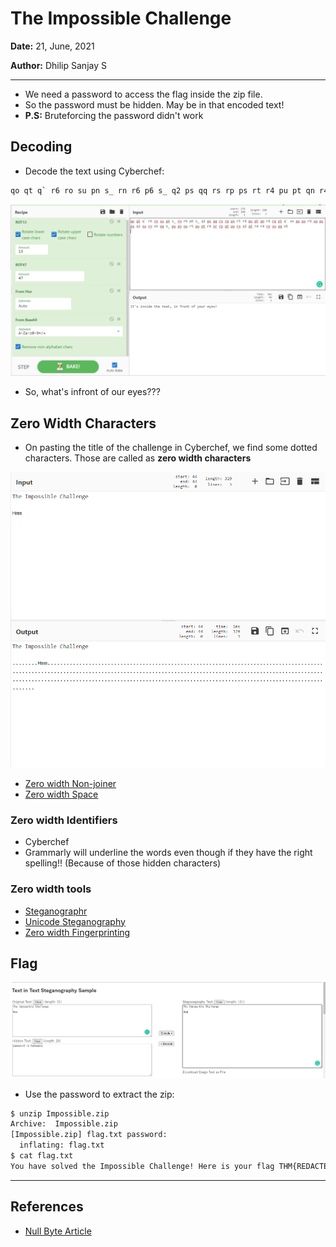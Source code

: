# The Impossible Challenge

**Date:** 21, June, 2021

**Author:** Dhilip Sanjay S

---

- We need a password to access the flag inside the zip file.
- So the password must be hidden. May be in that encoded text!
- **P.S:** Bruteforcing the password didn't work

## Decoding 

- Decode the text using Cyberchef:

```bash
qo qt q` r6 ro su pn s_ rn r6 p6 s_ q2 ps qq rs rp ps rt r4 pu pt qn r4 rq pt q` so pu ps r4 sq pu ps q2 su rn on oq o_ pu ps ou r5 pu pt r4 sr rp qt pu rs q2 qt r4 r4 ro su pq o5
```

![Cyberchef](Images/Impossible.png)


- So, what's infront of our eyes???

## Zero Width Characters

- On pasting the title of the challenge in Cyberchef, we find some dotted characters. Those are called as **zero width characters**

![Cyberchef](Images/Impossible-Hidden.png)


- [Zero width Non-joiner](https://en.wikipedia.org/wiki/Zero-width_non-joiner)
- [Zero width Space](https://en.wikipedia.org/wiki/Zero-width_space)

### Zero width Identifiers
- Cyberchef
- Grammarly will underline the words even though if they have the right spelling!! (Because of those hidden characters)

### Zero width tools
- [Steganographr](https://neatnik.net/steganographr/)
- [Unicode Steganography](https://330k.github.io/misc_tools/unicode_steganography.html)
- [Zero width Fingerprinting](https://github.com/vedhavyas/zwfp)


## Flag

![Unicode Steganography](Images/Impossible-Password.png)

- Use the password to extract the zip:

```bash
$ unzip Impossible.zip 
Archive:  Impossible.zip
[Impossible.zip] flag.txt password: 
  inflating: flag.txt                
$ cat flag.txt 
You have solved the Impossible Challenge! Here is your flag THM{REDACTED}
```


---

## References
- [Null Byte Article](https://null-byte.wonderhowto.com/how-to/use-zero-width-characters-hide-secret-messages-text-even-reveal-leaks-0198692/)
